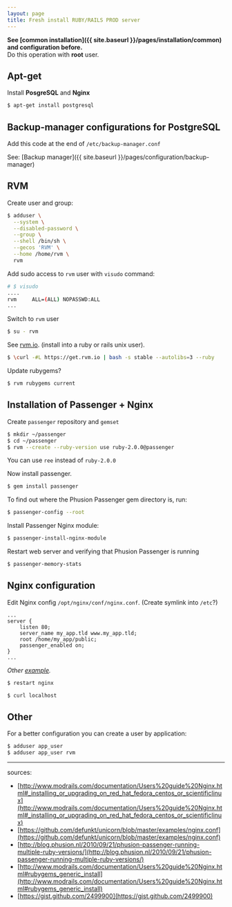 ```yaml
---
layout: page
title: Fresh install RUBY/RAILS PROD server
---
```


__See [common installation]({{ site.baseurl }}/pages/installation/common) and configuration before.__  
Do this operation with **root** user.

## Apt-get

Install **PosgreSQL** and **Nginx**

```bash
$ apt-get install postgresql
```

## Backup-manager configurations for PostgreSQL

Add this code at the end of `/etc/backup-manager.conf`

See: [Backup manager]({{ site.baseurl }}/pages/configuration/backup-manager)

## RVM

Create user and group:

```bash
$ adduser \
  --system \
  --disabled-password \
  --group \
  --shell /bin/sh \
  --gecos 'RVM' \
  --home /home/rvm \
  rvm
```

Add sudo access to `rvm` user with `visudo` command:

```bash
# $ visudo
....
rvm     ALL=(ALL) NOPASSWD:ALL
...
```

Switch to `rvm` user

```bash
$ su - rvm
```

See [rvm.io](http://rvm.io). (install into a ruby or rails unix user).  

```bash
$ \curl -#L https://get.rvm.io | bash -s stable --autolibs=3 --ruby
```

Update rubygems?

```bash
$ rvm rubygems current
```


## Installation of Passenger + Nginx

Create `passenger` repository and `gemset`

```bash
$ mkdir ~/passenger
$ cd ~/passenger
$ rvm --create --ruby-version use ruby-2.0.0@passenger
```

You can use `ree` instead of `ruby-2.0.0`

Now install passenger.

```bash
$ gem install passenger
```

To find out where the Phusion Passenger gem directory is, run:

```bash
$ passenger-config --root
```

Install Passenger Nginx module:

```bash
$ passenger-install-nginx-module
```

Restart web server and verifying that Phusion Passenger is running

```bash
$ passenger-memory-stats
```


## Nginx configuration

Edit Nginx config `/opt/nginx/conf/nginx.conf`. (Create symlink into `/etc`?)

```nginx
...
server {
    listen 80;
    server_name my_app.tld www.my_app.tld;
    root /home/my_app/public;
    passenger_enabled on;
}
...
```
_Other [example](https://github.com/defunkt/unicorn/blob/master/examples/nginx.conf)._

```bash
$ restart nginx

$ curl localhost
```


## Other

For a better configuration you can create a user by application:

```bash
$ adduser app_user
$ adduser app_user rvm
```

-------------------------------
sources:

- [http://www.modrails.com/documentation/Users%20guide%20Nginx.html#_installing_or_upgrading_on_red_hat_fedora_centos_or_scientificlinux](http://www.modrails.com/documentation/Users%20guide%20Nginx.html#_installing_or_upgrading_on_red_hat_fedora_centos_or_scientificlinux)
- [https://github.com/defunkt/unicorn/blob/master/examples/nginx.conf](https://github.com/defunkt/unicorn/blob/master/examples/nginx.conf)
- [http://blog.phusion.nl/2010/09/21/phusion-passenger-running-multiple-ruby-versions/](http://blog.phusion.nl/2010/09/21/phusion-passenger-running-multiple-ruby-versions/)
- [http://www.modrails.com/documentation/Users%20guide%20Nginx.html#rubygems_generic_install](http://www.modrails.com/documentation/Users%20guide%20Nginx.html#rubygems_generic_install)
- [https://gist.github.com/2499900](https://gist.github.com/2499900)
